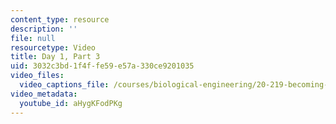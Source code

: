 ```yaml
---
content_type: resource
description: ''
file: null
resourcetype: Video
title: Day 1, Part 3
uid: 3032c3bd-1f4f-fe59-e57a-330ce9201035
video_files:
  video_captions_file: /courses/biological-engineering/20-219-becoming-the-next-bill-nye-writing-and-hosting-the-educational-show-january-iap-2015/day-1-identity-and-genre/day-1-part-3/aHygKFodPKg.vtt
video_metadata:
  youtube_id: aHygKFodPKg
---
```

